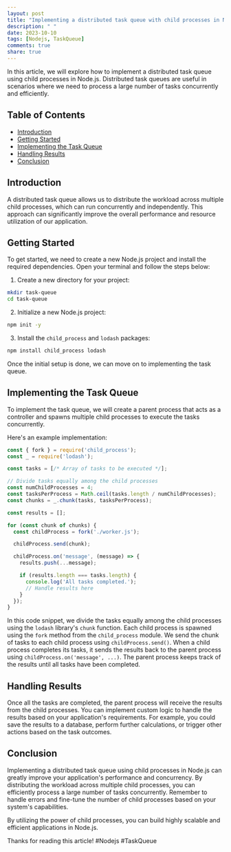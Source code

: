```yaml
---
layout: post
title: "Implementing a distributed task queue with child processes in Node.js"
description: " "
date: 2023-10-10
tags: [Nodejs, TaskQueue]
comments: true
share: true
---
```


In this article, we will explore how to implement a distributed task queue using child processes in Node.js. Distributed task queues are useful in scenarios where we need to process a large number of tasks concurrently and efficiently.

## Table of Contents
- [Introduction](#introduction)
- [Getting Started](#getting-started)
- [Implementing the Task Queue](#implementing-the-task-queue)
- [Handling Results](#handling-results)
- [Conclusion](#conclusion)

## Introduction
A distributed task queue allows us to distribute the workload across multiple child processes, which can run concurrently and independently. This approach can significantly improve the overall performance and resource utilization of our application.

## Getting Started
To get started, we need to create a new Node.js project and install the required dependencies. Open your terminal and follow the steps below:

1. Create a new directory for your project:

```bash
mkdir task-queue
cd task-queue
```

2. Initialize a new Node.js project:

```bash
npm init -y
```

3. Install the `child_process` and `lodash` packages:

```bash
npm install child_process lodash
```

Once the initial setup is done, we can move on to implementing the task queue.

## Implementing the Task Queue
To implement the task queue, we will create a parent process that acts as a controller and spawns multiple child processes to execute the tasks concurrently.

Here's an example implementation:

```javascript
const { fork } = require('child_process');
const _ = require('lodash');

const tasks = [/* Array of tasks to be executed */];

// Divide tasks equally among the child processes
const numChildProcesses = 4;
const tasksPerProcess = Math.ceil(tasks.length / numChildProcesses);
const chunks = _.chunk(tasks, tasksPerProcess);

const results = [];

for (const chunk of chunks) {
  const childProcess = fork('./worker.js');

  childProcess.send(chunk);

  childProcess.on('message', (message) => {
    results.push(...message);

    if (results.length === tasks.length) {
      console.log('All tasks completed.');
      // Handle results here
    }
  });
}

```

In this code snippet, we divide the tasks equally among the child processes using the `lodash` library's `chunk` function. Each child process is spawned using the `fork` method from the `child_process` module. We send the chunk of tasks to each child process using `childProcess.send()`. When a child process completes its tasks, it sends the results back to the parent process using `childProcess.on('message', ...)`. The parent process keeps track of the results until all tasks have been completed.

## Handling Results
Once all the tasks are completed, the parent process will receive the results from the child processes. You can implement custom logic to handle the results based on your application's requirements. For example, you could save the results to a database, perform further calculations, or trigger other actions based on the task outcomes.

## Conclusion
Implementing a distributed task queue using child processes in Node.js can greatly improve your application's performance and concurrency. By distributing the workload across multiple child processes, you can efficiently process a large number of tasks concurrently. Remember to handle errors and fine-tune the number of child processes based on your system's capabilities.

By utilizing the power of child processes, you can build highly scalable and efficient applications in Node.js.

Thanks for reading this article! #Nodejs #TaskQueue